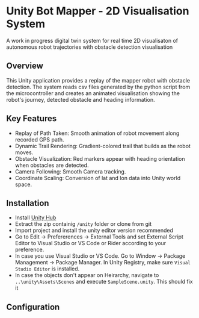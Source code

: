 # Unity Bot Mapper - 2D Visualisation System

A work in progress digital twin system for real time 2D visualisaton of autonomous robot trajectories with obstacle detection visualisation

## Overview
This Unity application provides a replay of the mapper robot with obstacle detection. The system reads csv files generated by the python script from the microcontroller and creates an animated visualisation showing the robot's journey, detected obstacle and heading information.

## Key Features
- Replay of Path Taken:  Smooth animation of robot movement along recorded GPS path.
- Dynamic Trail Rendering: Gradient-colored trail that builds as the robot moves.
- Obstacle Visualization: Red markers appear with heading orientation when obstacles are detected.
- Camera Following: Smooth Camera tracking.
- Coordinate Scaling: Conversion of lat and lon data into Unity world space.

## Installation

- Install [Unity Hub](https://unity.com/download)
- Extract the zip containig ```/unity``` folder or clone from git
- Import project and install the unity editor version recommended
- Go to Edit -> Prefererences -> External Tools and set External Script Editor to Visual Studio or VS Code or Rider according to your preference.
- In case you use Visual Studio or VS Code. Go to Window -> Package Management -> Package Manager. In Unity Registry, make sure ```Visual Studio Editor``` is installed. 
- In case the objects don't appear on Heirarchy, navigate to ```..\unity\Assets\Scenes``` and execute ```SampleScene.unity```. This should fix it

## Configuration

